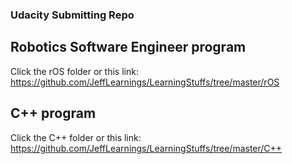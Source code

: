 ### Udacity Submitting Repo

## Robotics Software Engineer program
Click the rOS folder or this link: https://github.com/JeffLearnings/LearningStuffs/tree/master/rOS

## C++ program
Click the C++ folder or this link: https://github.com/JeffLearnings/LearningStuffs/tree/master/C++

